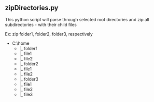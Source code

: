 ## zipDirectories.py

This python script will parse through selected root directories and
zip all subdirectories - with their child files

Ex: zip folder1, folder2, folder3, respectively


* C:\\home
  *  |_ folder1
    *   |_ file1
    *    |_ file2
  *  |_ folder2
    *    |_ file1
    *    |_ file2
  *  |_ folder3
    *    |_ file1
    *    |_ file2
    *    |_ file3

